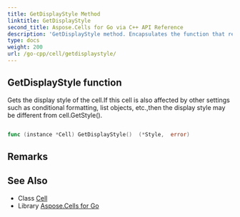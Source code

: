 ```yaml
---
title: GetDisplayStyle Method 
linktitle: GetDisplayStyle
second_title: Aspose.Cells for Go via C++ API Reference
description: 'GetDisplayStyle method. Encapsulates the function that represents getdisplaystyle in Go.'
type: docs
weight: 200
url: /go-cpp/cell/getdisplaystyle/
---
```


## GetDisplayStyle function

Gets the display style of the cell.If this cell is also affected by other settings such as conditional formatting, list objects, etc.,then the display style may be different from cell.GetStyle().

```go

func (instance *Cell) GetDisplayStyle()  (*Style,  error) 

```

## Remarks


## See Also

* Class [Cell](../)
* Library [Aspose.Cells for Go](../../)
